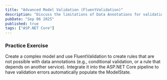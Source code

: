 ```yaml
---
title: "Advanced Model Validation (FluentValidation)"
description: "Discuss the limitations of Data Annotations for validation. Explain how to use a library like FluentValidation to create complex, decoupled, and easily testable validation rules."
pubDate: "Sep 06 2025"
published: true
tags: ["ASP.NET Core"]
---
```


### Practice Exercise

Create a complex model and use FluentValidation to create rules that are not possible with data annotations (e.g., conditional validation, or a rule that depends on another service). Integrate it into the ASP.NET Core pipeline to have validation errors automatically populate the ModelState.
